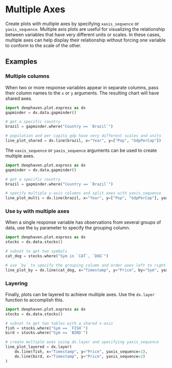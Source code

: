 # Multiple Axes

Create plots with multiple axes by specifying `xaxis_sequence` or `yaxis_sequence`. Multiple axis plots are useful for visualizing the relationship between variables that have very different units or scales. In these cases, multiple axes can help display their relationship without forcing one variable to conform to the scale of the other.

## Examples

### Multiple columns

When two or more response variables appear in separate columns, pass their column names to the `x` or `y` arguments. The resulting chart will have shared axes.

```python order=line_plot_shared,brazil,gapminder
import deephaven.plot.express as dx
gapminder = dx.data.gapminder()

# get a specific country
brazil = gapminder.where("Country == `Brazil`")

# population and per capita gdp have very different scales and units
line_plot_shared = dx.line(brazil, x="Year", y=["Pop", "GdpPerCap"])
```

The `xaxis_sequence` or `yaxis_sequence` arguments can be used to create multiple axes.

```python order=line_plot_multi,brazil,gapminder
import deephaven.plot.express as dx
gapminder = dx.data.gapminder()

# get a specific country
brazil = gapminder.where("Country == `Brazil`")

# specify multiple y-axis columns and split axes with yaxis_sequence
line_plot_multi = dx.line(brazil, x="Year", y=["Pop", "GdpPerCap"], yaxis_sequence=[1, 2])
```

### Use `by` with multiple axes

When a single response variable has observations from several groups of data, use the `by` parameter to specify the grouping column.

```python order=line_plot_by,cat_dog,stocks
import deephaven.plot.express as dx
stocks = dx.data.stocks()

# subset to get two symbols
cat_dog = stocks.where("Sym in `CAT`, `DOG`")

# use `by` to specify the grouping column and order axes left to right with yaxis_sequence
line_plot_by = dx.line(cat_dog, x="Timestamp", y="Price", by="Sym", yaxis_sequence=[1, 2])
```

### Layering

Finally, plots can be layered to achieve multiple axes. Use the `dx.layer` function to accomplish this.

```python order=line_plot_layered,fish,bird,stocks
import deephaven.plot.express as dx
stocks = dx.data.stocks()

# subset to get two tables with a shared x-axis
fish = stocks.where("Sym == `FISH`")
bird = stocks.where("Sym == `BIRD`")

# create multiple axes using dx.layer and specifying yaxis_sequence
line_plot_layered = dx.layer(
    dx.line(fish, x="Timestamp", y="Price", yaxis_sequence=1),
    dx.line(bird, x="Timestamp", y="Price", yaxis_sequence=2)
)
```
